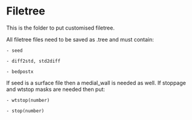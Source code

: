 # Filetree

This is the folder to put customised filetree.

All filetree files need to be saved as .tree and must contain:
    
    - seed
    
    - diff2std, std2diff
    
    - bedpostx

If seed is a surface file then a medial_wall is needed as well. If stoppage and wtstop masks are needed then put:

    - wtstop(number)
    
    - stop(number)